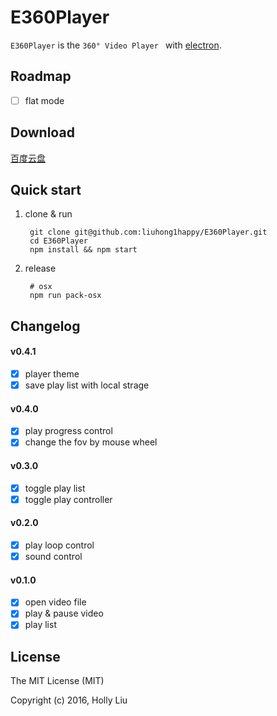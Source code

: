 # E360Player

`E360Player` is the `360° Video Player ` with [electron](https://github.com/atom/electron).

## Roadmap

- [ ] flat mode

## Download

[百度云盘](http://pan.baidu.com/s/1RuHjg)

## Quick start

1. clone & run

        git clone git@github.com:liuhong1happy/E360Player.git
        cd E360Player
        npm install && npm start
    
2. release

        # osx 
        npm run pack-osx

## Changelog

#### v0.4.1

- [x] player theme
- [x] save play list with local strage

#### v0.4.0

- [x] play progress control
- [x] change the fov by mouse wheel

#### v0.3.0

- [x] toggle play list
- [x] toggle play controller

#### v0.2.0

- [x] play loop control
- [x] sound control

#### v0.1.0

- [x] open video file
- [x] play & pause video
- [x] play list

## License

The MIT License (MIT)

Copyright (c) 2016, Holly Liu
